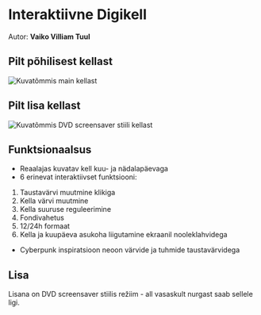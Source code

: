 # Interaktiivne Digikell
Autor: **Vaiko Villiam Tuul**
## Pilt põhilisest kellast
![Kuvatõmmis main kellast](https://github.com/vaikotuul/1kodutoo/blob/main/pildid/Kuvat%C3%B5mmis%202025-04-01%20135624.png?raw=true)
## Pilt lisa kellast
![Kuvatõmmis DVD screensaver stiili kellast](https://github.com/vaikotuul/1kodutoo/blob/main/pildid/Kuvat%C3%B5mmis%202025-03-31%20202939.png?raw=true)

## Funktsionaalsus
- Reaalajas kuvatav kell kuu- ja nädalapäevaga
- 6 erinevat interaktiivset funktsiooni:
1. Taustavärvi muutmine klikiga
2. Kella värvi muutmine
3. Kella suuruse reguleerimine
4. Fondivahetus
5. 12/24h formaat
6. Kella ja kuupäeva asukoha liigutamine ekraanil nooleklahvidega
- Cyberpunk inspiratsioon neoon värvide ja tuhmide taustavärvidega

## Lisa
Lisana on DVD screensaver stiilis režiim - all vasaskult nurgast saab sellele ligi. 
